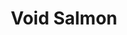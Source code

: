 ---
templateKey: blog-post
featuredpost: false
featuredimage: /assets/Void_Salmon.png
title: Void Salmon
description: Fish|Pole
testfield: 1590
---